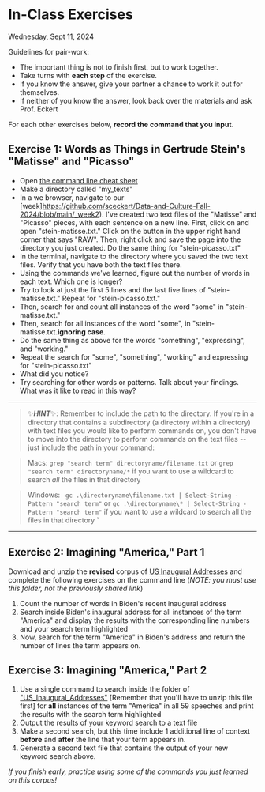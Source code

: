 # In-Class Exercises

Wednesday, Sept 11, 2024


Guidelines for pair-work:

- The important thing is not to finish first, but to work together. 
- Take turns with **each step** of the exercise.
- If you know the answer, give your partner a chance to work it out for themselves.
- If neither of you know the answer, look back over the materials and ask Prof. Eckert  

For each other exercises below, **record the command that you input.**

## Exercise 1: Words as Things in Gertrude Stein's "Matisse" and "Picasso"

- Open [the command line cheat sheet](https://github.com/sceckert/Data-and-Culture-Fall-2024/blob/main/_week2/command-line-cheat-sheet.md)
- Make a directory called "my_texts"
- In a we browser, navigate to our [week]https://github.com/sceckert/Data-and-Culture-Fall-2024/blob/main/_week2). I've created two text files of the "Matisse" and "Picasso" pieces, with each sentence on a new line. First, click on and open "stein-matisse.txt." Click on the button in the upper right hand corner that says "RAW". Then, right click and save the page into the directory you just created. Do the same thing for "stein-picasso.txt"
- In the terminal, navigate to the directory where you saved the two text files. Verify that you have both the text files there. 
- Using the commands we've learned, figure out the number of words in each text. Which one is longer?
- Try to look at just the first 5 lines and the last five lines of "stein-matisse.txt." Repeat for "stein-picasso.txt."
- Then, search for and count all instances of the word "some" in "stein-matisse.txt."
- Then, search for all instances of the word "some", in "stein-matisse.txt.**ignoring case**. 
- Do the same thing as above for the words "something", "expressing", and "working."
- Repeat the search for "some", "something", "working" and expressing for "stein-picasso.txt"
- What did you notice? 
- Try searching for other words or patterns. Talk about your findings. What was it like to read in this way?

---
>✨***HINT***✨:
 Remember to include the path to the directory. If you're in a directory that contains a subdirectory (a directory within a directory) with text files you would like to perform commands on, you don't have to move into the directory to perform commands on the text files -- just include the path in your command:

> Macs: `grep "search term" directoryname/filename.txt` or `grep "search term" directoryname/*` if you want to use a wildcard to search *all* the files in that directory

>Windows: ` gc .\directoryname\filename.txt | Select-String -Pattern "search term"` or  `gc .\directoryname\* | Select-String -Pattern "search term"` if you want to use a wildcard to search all the files in that directory 
`
---

## Exercise 2: Imagining "America," Part 1

Download and unzip the **revised** corpus of [US Inaugural Addresses](https://github.com/sceckert/Data-and-Culture-Fall-2024/blob/main/_datasets/US_Inaugural_Addresses.zip?raw=true) and complete the following exercises on the command line (*NOTE: you must use this folder, not the previously shared link*)

1. Count the number of words in Biden's recent inaugural address
2. Search inside Biden's inaugural address for all instances of the term "America"  and display the results with the corresponding line numbers and your search term highlighted
3. Now, search for the term "America" in Biden's address and return the number of lines the term appears on.
 
## Exercise 3: Imagining "America," Part 2

1. Use a single command to search inside the folder of ["US_Inaugural_Addresses"](https://github.com/sceckert/Data-and-Culture-Fall-2024/blob/main/_datasets/US_Inaugural_Addresses.zip?raw=true) [Remember that you'll have to unzip this file first] for **all** instances of the term "America" in all 59 speeches and print the results with the search term highlighted
2. Output the results of your keyword search to a text file
3. Make a second search, but this time include 1 additional line of context **before** and **after** the line that your term appears in.
4. Generate a second text file that contains the output of your new keyword search above.


*If you finish early, practice using some of the commands you just learned on this corpus!* 